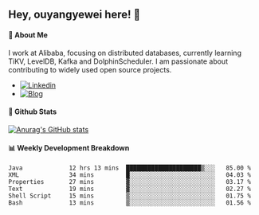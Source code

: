 ## Hey, ouyangyewei here! :wave:

#### :rocket: About Me
I work at Alibaba, focusing on distributed databases, currently learning TiKV, LevelDB, Kafka and DolphinScheduler. I am passionate about contributing to widely used open source projects.

- [![Linkedin](https://img.shields.io/badge/LinkedIn-ouyangyewei-blue)](https://www.linkedin.com/in/ouyangyewei/)
- [![Blog](https://img.shields.io/badge/Blog-yeweiouyang-orange)](https://blog.csdn.net/yeweiouyang)

#### :star2: Github Stats
[![Anurag's GitHub stats](https://github-readme-stats.vercel.app/api?username=ouyangyewei&show_icons=true&cache_seconds=3600&theme=tokyonight)](https://github.com/anuraghazra/github-readme-stats)

#### :bar_chart: Weekly Development Breakdown
<!--START_SECTION:waka-->

```text
Java             12 hrs 13 mins  █████████████████████▒░░░   85.00 %
XML              34 mins         █░░░░░░░░░░░░░░░░░░░░░░░░   04.03 %
Properties       27 mins         ▓░░░░░░░░░░░░░░░░░░░░░░░░   03.17 %
Text             19 mins         ▓░░░░░░░░░░░░░░░░░░░░░░░░   02.27 %
Shell Script     15 mins         ▒░░░░░░░░░░░░░░░░░░░░░░░░   01.75 %
Bash             13 mins         ▒░░░░░░░░░░░░░░░░░░░░░░░░   01.56 %
```

<!--END_SECTION:waka-->
